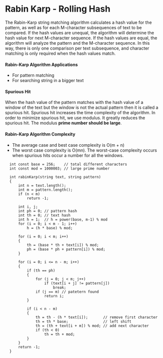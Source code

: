 # Rabin Karp - Rolling Hash
The Rabin-Karp string matching algorithm calculates a hash value for the pattern, as well as for each M-character subsequences of text to be compared. 
If the hash values are unequal, the algorithm will determine the hash value for next M-character sequence. If the hash values are equal, the algorithm 
will analyze the pattern and the M-character sequence. In this way, there is only one comparison per text subsequence, and character matching is only 
required when the hash values match.

#### Rabin-Karp Algorithm Applications
  - For pattern matching
  - For searching string in a bigger text

#### Spurious Hit
When the hash value of the pattern matches with the hash value of a window of the text but the window is not the actual pattern then it is called a spurious hit.
Spurious hit increases the time complexity of the algorithm. In order to minimize spurious hit, we use modulus. It greatly reduces the spurious hit. 
The modulus **prime number should be large**.

#### Rabin-Karp Algorithm Complexity
  - The average case and best case complexity is O(m + n)
  - The worst case complexity is O(mn). The worst-case complexity occurs when spurious hits occur a number for all the windows.



```
  int const base = 256;    // total different characters
  int const mod = 1000003; // large prime number

  int rabinKarp(string text, string pattern)
  {
      int n = text.length();
      int m = pattern.length();
      if (n < m)
          return -1;

      int i, j;
      int ph = 0; // pattern hash
      int th = 0; // text hash
      int h = 1;  // h = power(base, m-1) % mod
      for (i = 0; i < m - 1; i++)
          h = (h * base) % mod;

      for (i = 0; i < m; i++)
      {
          th = (base * th + text[i]) % mod;
          ph = (base * ph + pattern[i]) % mod;
      }

      for (i = 0; i <= n - m; i++)
      {
          if (th == ph)
          {
              for (j = 0; j < m; j++)
                  if (text[i + j] != pattern[j])
                      break;
              if (j == m) // patetern found
                  return i;
          }

          if (i < n - m)
          {
              th = th - (h * text[i]);       // remove first character
              th = th * base;                // left shift
              th = (th + text[i + m]) % mod; // add next character
              if (th < 0)
                  th = th + mod;
          }
      }
      return -1;
  }
```
